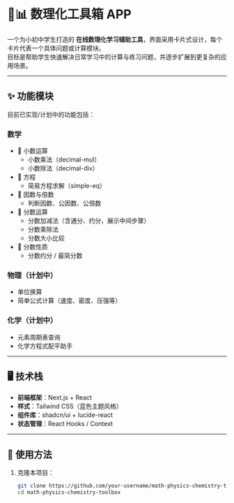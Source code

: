 # 📐📊 数理化工具箱 APP

一个为小初中学生打造的 **在线数理化学习辅助工具**，界面采用卡片式设计，每个卡片代表一个具体问题或计算模块。  
目标是帮助学生快速解决日常学习中的计算与练习问题，并逐步扩展到更复杂的应用场景。

---

## ✨ 功能模块

目前已实现/计划中的功能包括：

### 数学

- 🔹 小数运算
  - 小数乘法（decimal-mul）
  - 小数除法（decimal-div）
- 🔹 方程
  - 简易方程求解（simple-eq）
- 🔹 因数与倍数
  - 判断因数、公因数、公倍数
- 🔹 分数运算
  - 分数加减法（含通分、约分，展示中间步骤）
  - 分数乘除法
  - 分数大小比较
- 🔹 分数性质
  - 分数约分 / 最简分数

### 物理（计划中）

- 单位换算
- 简单公式计算（速度、密度、压强等）

### 化学（计划中）

- 元素周期表查询
- 化学方程式配平助手

---

## 🖥️ 技术栈

- **前端框架**：Next.js + React
- **样式**：Tailwind CSS（蓝色主题风格）
- **组件库**：shadcn/ui + lucide-react
- **状态管理**：React Hooks / Context

---

## 🚀 使用方法

1. 克隆本项目：
   ```bash
   git clone https://github.com/your-username/math-physics-chemistry-toolbox.git
   cd math-physics-chemistry-toolbox
   ```
